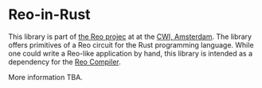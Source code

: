# Reo-in-Rust
This library is part of [the Reo projec](http://reo.project.cwi.nl/v2/) at at the [CWI, Amsterdam](https://www.cwi.nl/). The library offers primitives of a Reo circuit for the Rust programming language. While one could write a Reo-like application by hand, this library is intended as a dependency for the [Reo Compiler](https://benjaminlion.fr/reo/installation.html).

More information TBA.
